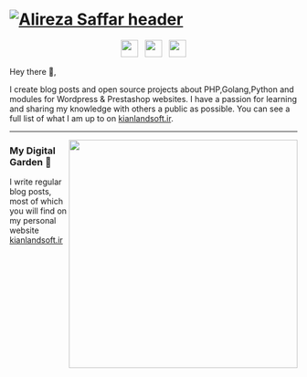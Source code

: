 # [![Alireza Saffar header](https://kianland.com/wp-content/uploads/2022/05/GIT-Avatar.png)](https://kianlandsoft.ir)
<p align='center'>
<a href="https://twitter.com/AlirezaSaffar"><img height="30" src="https://github.com/WaylonWalker/WaylonWalker/blob/main/icon/twitter.png?raw=true"></a>&nbsp;&nbsp;
<a href="https://instagram.com/alireza.saff"><img height="30" src="https://github.com/WaylonWalker/WaylonWalker/blob/main/icon/instagram.jpg?raw=true"></a>&nbsp;&nbsp;
<a href="https://www.linkedin.com/in/alireza-saffar-khorasany-733ab079/"><img height="30" src="https://github.com/WaylonWalker/WaylonWalker/blob/main/icon/linkedin.png?raw=true"></a>
</p>

Hey there 👋,

I create blog posts and open source projects about PHP,Golang,Python and modules for Wordpress & Prestashop websites. I have a passion for learning and sharing my knowledge with others a public as possible.  You can see a full list of what I am up to on [kianlandsoft.ir](kianlandsoft.ir).
 
 ---

<p>
  <a href="https://kianlandsoft.ir/space"><img width="400" align='right' src="https://kianlandsoft.ir/wp-content/uploads/2020/04/logo-kianland-1.png?raw=true"></a>
</p>

### My Digital Garden 🌱

I write regular blog posts, most of which you will find on my personal website [kianlandsoft.ir](https://kianlandsoft.ir)
